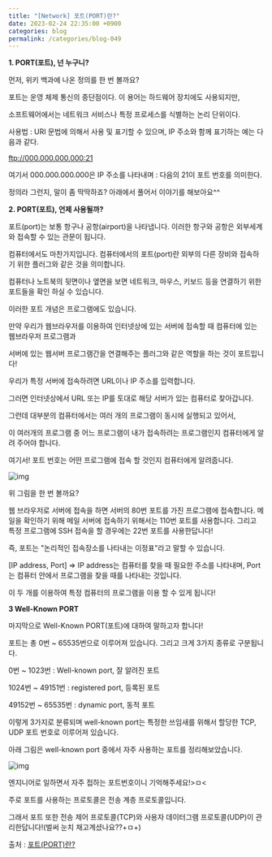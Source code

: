 ```yaml
---
title: "[Network] 포트(PORT)란?"
date: 2023-02-24 22:35:00 +0900
categories: blog
permalink: /categories/blog-049
---
```



**1.     PORT(포트), 넌 누구니?**

 

먼저, 위키 백과에 나온 정의를 한 번 볼까요?

 

포트는 운영 체제 통신의 종단점이다. 이 용어는 하드웨어 장치에도 사용되지만,

소프트웨어에서는 네트워크 서비스나 특정 프로세스를 식별하는 논리 단위이다.

 

사용법 : URI 문법에 의해서 사용 및 표기할 수 있으며, IP 주소와 함께 표기하는 예는 다음과 같다.

ftp://000.000.000.000:21

여기서 000.000.000.000은 IP 주소를 나타내며 : 다음의 21이 포트 번호를 의미한다.

 

정의라 그런지, 말이 좀 딱딱하죠?  아래에서 풀어서 이야기를 해보아요^^

 

**2. PORT(포트), 언제 사용될까?**

 

포트(port)는 보통 항구나 공항(airport)을 나타냅니다. 이러한 항구와 공항은 외부세계와 접속할 수 있는 관문이 됩니다.

컴퓨터에서도 마찬가지입니다. 컴퓨터에서의 포트(port)란 외부의 다른 장비와 접속하기 위한 플러그와 같은 것을 의미합니다.

컴퓨터나 노트북의 뒷면이나 옆면을 보면 네트워크, 마우스, 키보드 등을 연결하기 위한 포트들을 확인 하실 수 있습니다.

 

이러한 포트 개념은 프로그램에도 있습니다.

만약 우리가 웹브라우저를 이용하여 인터넷상에 있는 서버에 접속할 때 컴퓨터에 있는 웹브라우저 프로그램과

서버에 있는 웹서버 프로그램간을 연결해주는 플러그와 같은 역할을 하는 것이 포트입니다!

 

우리가 특정 서버에 접속하려면 URL이나 IP 주소를 입력합니다.

그러면 인터넷상에서 URL 또는 IP를 토대로 해당 서버가 있는 컴퓨터로 찾아갑니다.

그런데 대부분의 컴퓨터에서는 여러 개의 프로그램이 동시에 실행되고 있어서,

이 여러개의 프로그램 중 어느 프로그램이 내가 접속하려는 프로그램인지 컴퓨터에게 알려 주어야 합니다.

여기서! 포트 번호는 어떤 프로그램에 접속 할 것인지 컴퓨터에게 알려줍니다.

 ![img](https://img1.daumcdn.net/thumb/R1280x0/?scode=mtistory2&fname=https%3A%2F%2Fblog.kakaocdn.net%2Fdn%2Fbfmsv3%2FbtrgbKgxnT7%2FoWiuKcaVtjUuSQIvxyNm21%2Fimg.png)


위 그림을 한 번 볼까요?

웹 브라우저로 서버에 접속을 하면 서버의 80번 포트를 가진 프로그램에 접속합니다. 메일을 확인하기 위해 메일 서버에 접속하기 위해서는 110번 포트를 사용합니다. 그리고 특정 프로그램에 SSH 접속을 할 경우에는 22번 포트를 사용한답니다!

 

즉, 포트는 "논리적인 접속장소를 나타내는 이정표"라고 말할 수 있습니다.

 

[IP address, Port] => IP address는 컴퓨터를 찾을 때 필요한 주소를 나타내며, Port는 컴퓨터 안에서 프로그램을 찾을 때를 나타내는 것입니다.

이 두 개를 이용하여 특정 컴퓨터의 프로그램을 이용 할 수 있게 됩니다!

 

**3 Well-Known PORT**

 

마지막으로 Well-Known PORT(포트)에 대하여 말하고자 합니다!

포트는 총 0번 ~ 65535번으로 이루어져 있습니다. 그리고 크게 3가지 종류로 구분됩니다.

0번      ~  1023번  : Well-known port, 잘 알려진 포트

1024번 ~  49151번 : registered port, 등록된 포트

49152번 ~ 65535번 : dynamic port, 동적 포트

이렇게 3가지로 분류되며 well-known port는 특정한 쓰임새를 위해서 할당한 TCP, UDP 포트 번호로 이루어져 있습니다.

 

아래 그림은 well-known port 중에서 자주 사용하는 포트를 정리해보았습니다.

![img](https://img1.daumcdn.net/thumb/R1280x0/?scode=mtistory2&fname=https%3A%2F%2Fblog.kakaocdn.net%2Fdn%2FJmG4B%2FbtrgcAEKO4v%2FAvmB97SSr7mPEKJUyBxOK1%2Fimg.png)

엔지니어로 일하면서 자주 접하는 포트번호이니 기억해주세요!>ㅁ<

 

주로 포트를 사용하는 프로토콜은 전송 계층 프로토콜입니다.

그래서 포트 또한 전송 제어 프로토콜(TCP)와 사용자 데이터그램 프로토콜(UDP)이 관리한답니다!(벌써 눈치 채고계셨나요??+ㅁ+)

출처 : [포트(PORT)란?](https://sangbeomkim.tistory.com/101)
